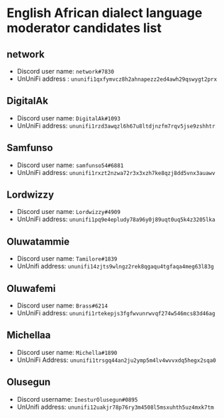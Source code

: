# English African dialect language moderator candidates list

## network

- Discord user name: `network#7830`
- UnUniFi address : `ununifi1qxfymvcz8h2ahnapezz2ed4awh29qswygt2prx`

## DigitalAk

- Discord user name: `DigitalAk#1093`
- UnUniFi address: `ununifi1rzd3awqzl6h67u8ltdjnzfm7rqv5jse9zshhtr`

## Samfunso

- Discord user name: `samfunso54#6881`
- UnUniFi address: `ununifi1rxzt2nzwa72r3x3xzh7ke8qzj8dd5vnx3auawv`

## Lordwizzy

- Discord user name: `Lordwizzy#4909`
- UnUniFi address: `ununifi1pq9e4epludy78a96y0j89uqt0uq5k4z3205lka`

## Oluwatammie

- Discord user name: `Tamilore#1839`
- UnUnifi address: `ununifi14zjts9wlngz2rek8qgaqu4tgfaqa4meg63l83g`

## Oluwafemi

- Discord user name: `Brass#6214`
- UnUniFi address: `ununifi1rtekepjs3fgfwvunrwvqf274w546mcs83d46ag`

## Michellaa

- Discord user name: `Michella#1890`
- UnUniFi Address: `ununifi1trsgq44an2ju2ymp5m4lv4wvvxdq5hegx2sqa0`

## Olusegun

- Discord username: `InesturOlusegun#0895`
- UnUnifi address: `ununifi12uakjr78p76ry3m4508l5msxuhth5uz4mxk7tm`
